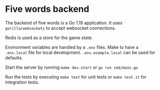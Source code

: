 # Five words backend

The backend of five words is a Go 1.19 application. It uses `gorilla/websockets` to accept websocket connections. 

Redis is used as a store for the game state. 

Environment variables are handled by a `.env` files. Make to have a `.env.local` file for local development. `.env.example.local` can be used for defaults. 

Start the server by running `make dev.start` or `go run cmd/main.go`

Run the tests by executing `make test` for unit tests or `make test.it` for integration tests. 